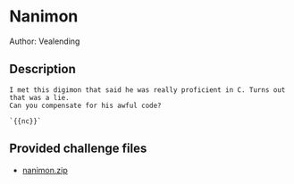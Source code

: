 # Nanimon
Author: Vealending
## Description
```
I met this digimon that said he was really proficient in C. Turns out that was a lie.
Can you compensate for his awful code?

`{{nc}}`

```
## Provided challenge files
* [nanimon.zip](nanimon.zip)
